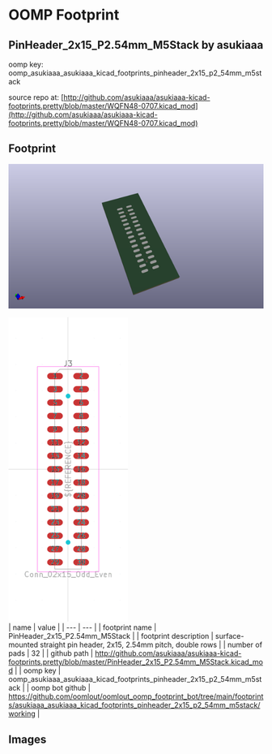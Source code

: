 # OOMP Footprint  
## PinHeader_2x15_P2.54mm_M5Stack  by asukiaaa  
  
oomp key: oomp_asukiaaa_asukiaaa_kicad_footprints_pinheader_2x15_p2_54mm_m5stack  
  
source repo at: [http://github.com/asukiaaa/asukiaaa-kicad-footprints.pretty/blob/master/WQFN48-0707.kicad_mod](http://github.com/asukiaaa/asukiaaa-kicad-footprints.pretty/blob/master/WQFN48-0707.kicad_mod)  
## Footprint  
  
[![working_kicad_pcb_3d.png](working_kicad_pcb_3d_600.png)](working_kicad_pcb_3d.png)  
  
[![working.png](working_600.png)](working.png)  
| name | value | 
| --- | --- | 
| footprint name | PinHeader_2x15_P2.54mm_M5Stack | 
| footprint description | surface-mounted straight pin header, 2x15, 2.54mm pitch, double rows | 
| number of pads | 32 | 
| github path | http://github.com/asukiaaa/asukiaaa-kicad-footprints.pretty/blob/master/PinHeader_2x15_P2.54mm_M5Stack.kicad_mod | 
| oomp key | oomp_asukiaaa_asukiaaa_kicad_footprints_pinheader_2x15_p2_54mm_m5stack | 
| oomp bot github | https://github.com/oomlout/oomlout_oomp_footprint_bot/tree/main/footprints/asukiaaa_asukiaaa_kicad_footprints_pinheader_2x15_p2_54mm_m5stack/working | 
## Images  
